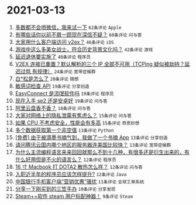 # 2021-03-13

1. [多数都不会喷微信，我来试一下](https://www.v2ex.com/t/761262) `62条评论` `Apple`
1. [有哪些话你以前不屑一顾现在深信不疑？](https://www.v2ex.com/t/761231) `60条评论` `问与答`
1. [大家用什么客户端访问 v2ex？](https://www.v2ex.com/t/761241) `46条评论` `iOS`
1. [游戏中这么多美女战士，符合历史背景文化吗？](https://www.v2ex.com/t/761219) `42条评论` `游戏`
1. [延迟退休要实施了](https://www.v2ex.com/t/761254) `40条评论` `程序员`
1. [V2EX 连接已重置？默认解析的三个 IP 全部不可用（TCPing 疑似被劫持？延迟过低 有规律）](https://www.v2ex.com/t/761226) `24条评论` `宽带症候群`
1. [白*松是怎么了](https://www.v2ex.com/t/761272) `20条评论` `随想`
1. [敏感词检查 API](https://www.v2ex.com/t/761283) `19条评论` `分享创造`
1. [EasyConnect 是流氓软件吗](https://www.v2ex.com/t/761277) `19条评论` `程序员`
1. [现在入手 se2 还是安卓好](https://www.v2ex.com/t/761224) `19条评论` `问与答`
1. [阿里云盘香不香？](https://www.v2ex.com/t/761279) `18条评论` `问与答`
1. [大家对网络上的隐私泄露有焦虑么？](https://www.v2ex.com/t/761288) `15条评论` `问与答`
1. [如果 CPU 不考虑安全，性能会有多高](https://www.v2ex.com/t/761229) `15条评论` `奇思妙想`
1. [多个数据获取第一个非空值](https://www.v2ex.com/t/761259) `13条评论` `Python`
1. [[免费] 由于被滴墨书摘气到，我做了一个书摘 App](https://www.v2ex.com/t/761235) `13条评论` `分享创造`
1. [请问腾讯云国内哪个地区的服务器连美国比较快？](https://www.v2ex.com/t/761233) `13条评论` `宽带症候群`
1. [为什么主流编程语言来来回回就那么不到十几种，有很多还是衍生出来的，有什么好用但是不火的语言么？](https://www.v2ex.com/t/761304) `12条评论` `程序员`
1. [16 寸 Macbook 打 DOTA2 散热怎么样？](https://www.v2ex.com/t/761276) `12条评论` `问与答`
1. [入职近半年的程序员应该怎样提升?](https://www.v2ex.com/t/761234) `12条评论` `Java`
1. [中国银行手机客户端“营销优惠”骚扰](https://www.v2ex.com/t/761255) `11条评论` `全球工单系统`
1. [分享一下刚买到的三笠手办](https://www.v2ex.com/t/761310) `10条评论` `分享发现`
1. [Steam++软件 steam 用户标配神器！](https://www.v2ex.com/t/761292) `9条评论` `Steam`
